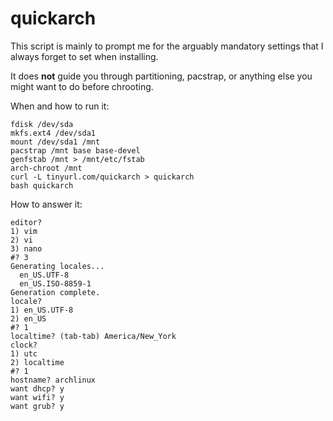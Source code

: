 quickarch
=================

This script is mainly to prompt me for
the arguably mandatory settings
that I always forget to set when installing.

It does **not** guide you through partitioning,
pacstrap, or anything else you might want
to do before chrooting.

When and how to run it:
```
fdisk /dev/sda
mkfs.ext4 /dev/sda1
mount /dev/sda1 /mnt
pacstrap /mnt base base-devel
genfstab /mnt > /mnt/etc/fstab
arch-chroot /mnt
curl -L tinyurl.com/quickarch > quickarch
bash quickarch
```

How to answer it:
```
editor?
1) vim
2) vi
3) nano
#? 3
Generating locales...
  en_US.UTF-8
  en_US.ISO-8859-1
Generation complete.
locale?
1) en_US.UTF-8
2) en_US
#? 1
localtime? (tab-tab) America/New_York
clock?
1) utc
2) localtime
#? 1
hostname? archlinux
want dhcp? y
want wifi? y
want grub? y
```
